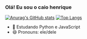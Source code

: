 ### Olá! Eu sou o caio henrique
[![Anurag's GitHub stats](https://github-readme-stats.vercel.app/api?username=caiohsv&show_icons=true&theme=radical)](https://github.com/anuraghazra/github-readme-stats)
[![Top Langs](https://github-readme-stats.vercel.app/api/top-langs/?username=caiohsv&theme=radical)](https://github.com/anuraghazra/github-readme-stats)


- 🌱 Estudando Python e JavaScript
- 😄 Pronouns: ele/dele


